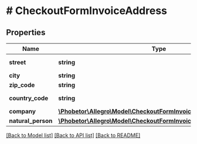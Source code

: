 # # CheckoutFormInvoiceAddress

## Properties

Name | Type | Description | Notes
------------ | ------------- | ------------- | -------------
**street** | **string** | Street name |
**city** | **string** | City name |
**zip_code** | **string** | Postal code |
**country_code** | **string** | Country code |
**company** | [**\Phobetor\Allegro\Model\CheckoutFormInvoiceAddressCompany**](CheckoutFormInvoiceAddressCompany.md) |  | [optional]
**natural_person** | [**\Phobetor\Allegro\Model\CheckoutFormInvoiceAddressNaturalPerson**](CheckoutFormInvoiceAddressNaturalPerson.md) |  | [optional]

[[Back to Model list]](../../README.md#models) [[Back to API list]](../../README.md#endpoints) [[Back to README]](../../README.md)

